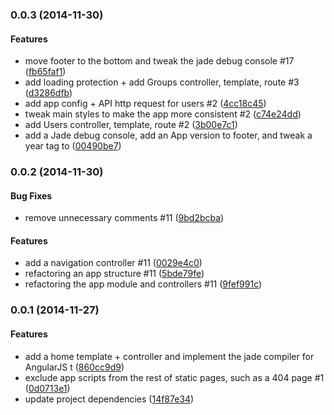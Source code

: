 <a name="0.0.3"></a>
### 0.0.3 (2014-11-30)


#### Features

* move footer to the bottom and tweak the jade debug console #17 ([fb65faf1](git@github.com:martinjezek/ng-node/commit/fb65faf1b676b42e73775c418d3529fcffbdf2eb))
* add loading protection + add Groups controller, template, route #3 ([d3286dfb](git@github.com:martinjezek/ng-node/commit/d3286dfbb5b462e72ae915976c9a1ab3049705dc))
* add app config + API http request for users #2 ([4cc18c45](git@github.com:martinjezek/ng-node/commit/4cc18c4543f6f5afc43cdd476c6a75b33b5194fb))
* tweak main styles to make the app more consistent #2 ([c74e24dd](git@github.com:martinjezek/ng-node/commit/c74e24dd3f5d1e2089d39450ef19884d0295588a))
* add Users controller, template, route #2 ([3b00e7c1](git@github.com:martinjezek/ng-node/commit/3b00e7c16b60ab61ad9a9afa3f330002988ac767))
* add a Jade debug console, add an App version to footer, and tweak a year tag to  ([00490be7](git@github.com:martinjezek/ng-node/commit/00490be7175c175a72361b0ab8a86210438c1da9))


### 0.0.2 (2014-11-30)


#### Bug Fixes

* remove unnecessary comments #11 ([9bd2bcba](git@github.com:martinjezek/ng-node/commit/9bd2bcbacc615cebebecd42f425b3ec1b5fa6bf3))


#### Features

* add a navigation controller #11 ([0029e4c0](git@github.com:martinjezek/ng-node/commit/0029e4c09291b7e9996147a36ec7abf2c331e9ee))
* refactoring an app structure #11 ([5bde79fe](git@github.com:martinjezek/ng-node/commit/5bde79febf50a3bc020406dbb8575341d8030232))
* refactoring the app module and controllers #11 ([9fef991c](git@github.com:martinjezek/ng-node/commit/9fef991c7e266a2f4101be696dd474aff3e9a204))


### 0.0.1 (2014-11-27)


#### Features

* add a home template + controller and implement the jade compiler for AngularJS t ([860cc9d9](git@github.com:martinjezek/ng-node/commit/860cc9d9dd04bbf2ed31900261b41f57f737c44b))
* exclude app scripts from the rest of static pages, such as a 404 page #1 ([0d0713e1](git@github.com:martinjezek/ng-node/commit/0d0713e14d00ad6dc444b82b99c1d2ebc88402d9))
* update project dependencies ([14f87e34](git@github.com:martinjezek/ng-node/commit/14f87e34e2b6a5c746108ea0be1175a60359720c))


